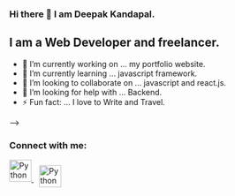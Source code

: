 ### Hi there 👋 I am Deepak Kandapal.

## I am a Web Developer and freelancer.

- 🔭 I’m currently working on ... my portfolio website.
- 🌱 I’m currently learning ... javascript framework.
- 👯 I’m looking to collaborate on ... javascript and react.js.
- 🤔 I’m looking for help with ... Backend.
- ⚡ Fun fact: ... I love to Write and Travel.

-->
### Connect with me:

 <a href="https://www.linkedin.com/in/deepakkandpal0123/" target="_blank">
   <img src="https://cdn.jsdelivr.net/npm/simple-icons@v3/icons/linkedin.svg" alt="Python" height="40" stylevertical-align:top; margin:10px">
 </a>
 <a href="mailto:deepakkandpal0123@gmail.com" target="_blank">
   <img src="https://cdn.jsdelivr.net/npm/simple-icons@v3/icons/gmail.svg" alt="Python" height="40" style="vertical-align:top; margin:10px">
 </a>
                                                                                                                                                                                                                                                                               
<br />

